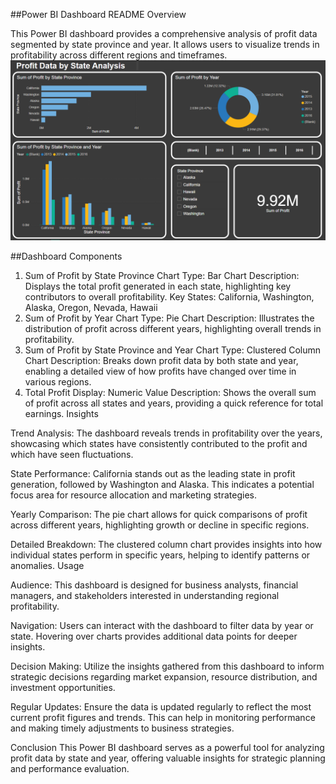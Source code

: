 ##Power BI Dashboard README Overview

This Power BI dashboard provides a comprehensive analysis of profit data segmented by state province and year. It allows users to visualize trends in profitability across different regions and timeframes.
![Dashboard](https://github.com/AliHazem771/Power-Bi-Project-1/blob/main/Power%20Bi%201%20report.PNG?raw=true)

##Dashboard Components
1. Sum of Profit by State Province
Chart Type: Bar Chart
Description: Displays the total profit generated in each state, highlighting key contributors to overall profitability.
Key States:
California,
Washington,
Alaska,
Oregon,
Nevada,
Hawaii
2. Sum of Profit by Year
Chart Type: Pie Chart
Description: Illustrates the distribution of profit across different years, highlighting overall trends in profitability.
3. Sum of Profit by State Province and Year
Chart Type: Clustered Column Chart
Description: Breaks down profit data by both state and year, enabling a detailed view of how profits have changed over time in various regions.
4. Total Profit
Display: Numeric Value
Description: Shows the overall sum of profit across all states and years, providing a quick reference for total earnings.
Insights

Trend Analysis: The dashboard reveals trends in profitability over the years, showcasing which states have consistently contributed to the profit and which have seen fluctuations.

State Performance: California stands out as the leading state in profit generation, followed by Washington and Alaska. This indicates a potential focus area for resource allocation and marketing strategies.

Yearly Comparison: The pie chart allows for quick comparisons of profit across different years, highlighting growth or decline in specific regions.

Detailed Breakdown: The clustered column chart provides insights into how individual states perform in specific years, helping to identify patterns or anomalies.
Usage

Audience: This dashboard is designed for business analysts, financial managers, and stakeholders interested in understanding regional profitability.

Navigation: Users can interact with the dashboard to filter data by year or state. Hovering over charts provides additional data points for deeper insights.

Decision Making: Utilize the insights gathered from this dashboard to inform strategic decisions regarding market expansion, resource distribution, and investment opportunities.

Regular Updates: Ensure the data is updated regularly to reflect the most current profit figures and trends. This can help in monitoring performance and making timely adjustments to business strategies.

Conclusion
This Power BI dashboard serves as a powerful tool for analyzing profit data by state and year, offering valuable insights for strategic planning and performance evaluation.
